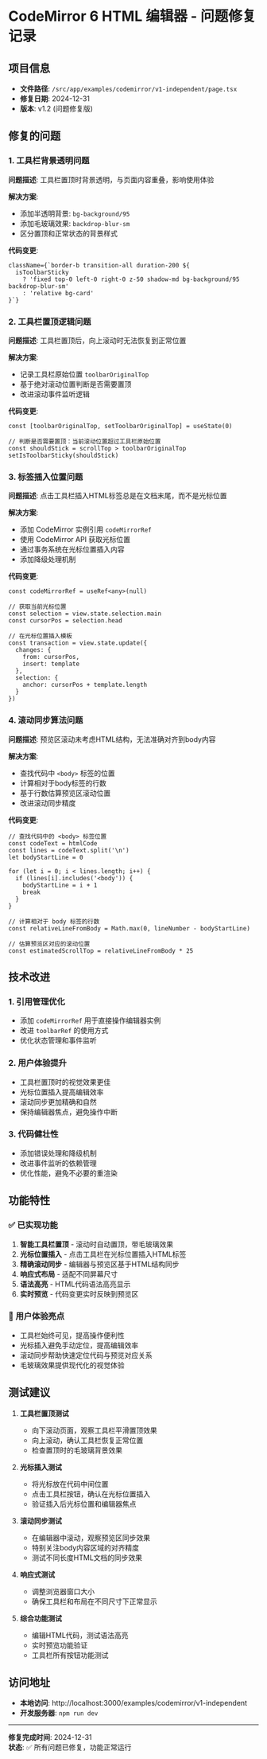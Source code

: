 # CodeMirror 6 HTML 编辑器 - 问题修复记录

## 项目信息
- **文件路径**: `/src/app/examples/codemirror/v1-independent/page.tsx`
- **修复日期**: 2024-12-31
- **版本**: v1.2 (问题修复版)

## 修复的问题

### 1. 工具栏背景透明问题
**问题描述**: 工具栏置顶时背景透明，与页面内容重叠，影响使用体验

**解决方案**:
- 添加半透明背景: `bg-background/95`
- 添加毛玻璃效果: `backdrop-blur-sm`
- 区分置顶和正常状态的背景样式

**代码变更**:
```tsx
className={`border-b transition-all duration-200 ${
  isToolbarSticky 
    ? 'fixed top-0 left-0 right-0 z-50 shadow-md bg-background/95 backdrop-blur-sm' 
    : 'relative bg-card'
}`}
```

### 2. 工具栏置顶逻辑问题
**问题描述**: 工具栏置顶后，向上滚动时无法恢复到正常位置

**解决方案**:
- 记录工具栏原始位置 `toolbarOriginalTop`
- 基于绝对滚动位置判断是否需要置顶
- 改进滚动事件监听逻辑

**代码变更**:
```tsx
const [toolbarOriginalTop, setToolbarOriginalTop] = useState(0)

// 判断是否需要置顶：当前滚动位置超过工具栏原始位置
const shouldStick = scrollTop > toolbarOriginalTop
setIsToolbarSticky(shouldStick)
```

### 3. 标签插入位置问题
**问题描述**: 点击工具栏插入HTML标签总是在文档末尾，而不是光标位置

**解决方案**:
- 添加 CodeMirror 实例引用 `codeMirrorRef`
- 使用 CodeMirror API 获取光标位置
- 通过事务系统在光标位置插入内容
- 添加降级处理机制

**代码变更**:
```tsx
const codeMirrorRef = useRef<any>(null)

// 获取当前光标位置
const selection = view.state.selection.main
const cursorPos = selection.head

// 在光标位置插入模板
const transaction = view.state.update({
  changes: {
    from: cursorPos,
    insert: template
  },
  selection: {
    anchor: cursorPos + template.length
  }
})
```

### 4. 滚动同步算法问题
**问题描述**: 预览区滚动未考虑HTML结构，无法准确对齐到body内容

**解决方案**:
- 查找代码中 `<body>` 标签的位置
- 计算相对于body标签的行数
- 基于行数估算预览区滚动位置
- 改进滚动同步精度

**代码变更**:
```tsx
// 查找代码中的 <body> 标签位置
const codeText = htmlCode
const lines = codeText.split('\n')
let bodyStartLine = 0

for (let i = 0; i < lines.length; i++) {
  if (lines[i].includes('<body')) {
    bodyStartLine = i + 1
    break
  }
}

// 计算相对于 body 标签的行数
const relativeLineFromBody = Math.max(0, lineNumber - bodyStartLine)

// 估算预览区对应的滚动位置
const estimatedScrollTop = relativeLineFromBody * 25
```

## 技术改进

### 1. 引用管理优化
- 添加 `codeMirrorRef` 用于直接操作编辑器实例
- 改进 `toolbarRef` 的使用方式
- 优化状态管理和事件监听

### 2. 用户体验提升
- 工具栏置顶时的视觉效果更佳
- 光标位置插入提高编辑效率
- 滚动同步更加精确和自然
- 保持编辑器焦点，避免操作中断

### 3. 代码健壮性
- 添加错误处理和降级机制
- 改进事件监听的依赖管理
- 优化性能，避免不必要的重渲染

## 功能特性

### ✅ 已实现功能
1. **智能工具栏置顶** - 滚动时自动置顶，带毛玻璃效果
2. **光标位置插入** - 点击工具栏在光标位置插入HTML标签
3. **精确滚动同步** - 编辑器与预览区基于HTML结构同步
4. **响应式布局** - 适配不同屏幕尺寸
5. **语法高亮** - HTML代码语法高亮显示
6. **实时预览** - 代码变更实时反映到预览区

### 🎯 用户体验亮点
- 工具栏始终可见，提高操作便利性
- 光标插入避免手动定位，提高编辑效率
- 滚动同步帮助快速定位代码与预览对应关系
- 毛玻璃效果提供现代化的视觉体验

## 测试建议

1. **工具栏置顶测试**
   - 向下滚动页面，观察工具栏平滑置顶效果
   - 向上滚动，确认工具栏恢复正常位置
   - 检查置顶时的毛玻璃背景效果

2. **光标插入测试**
   - 将光标放在代码中间位置
   - 点击工具栏按钮，确认在光标位置插入
   - 验证插入后光标位置和编辑器焦点

3. **滚动同步测试**
   - 在编辑器中滚动，观察预览区同步效果
   - 特别关注body内容区域的对齐精度
   - 测试不同长度HTML文档的同步效果

4. **响应式测试**
   - 调整浏览器窗口大小
   - 确保工具栏和布局在不同尺寸下正常显示

5. **综合功能测试**
   - 编辑HTML代码，测试语法高亮
   - 实时预览功能验证
   - 工具栏所有按钮功能测试

## 访问地址
- **本地访问**: http://localhost:3000/examples/codemirror/v1-independent
- **开发服务器**: `npm run dev`

---

**修复完成时间**: 2024-12-31  
**状态**: ✅ 所有问题已修复，功能正常运行
